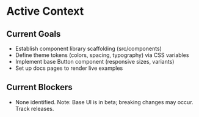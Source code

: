 # Active Context

## Current Goals

- Establish component library scaffolding (src/components)
- Define theme tokens (colors, spacing, typography) via CSS variables
- Implement base Button component (responsive sizes, variants)
- Set up docs pages to render live examples

## Current Blockers

- None identified. Note: Base UI is in beta; breaking changes may occur. Track releases.